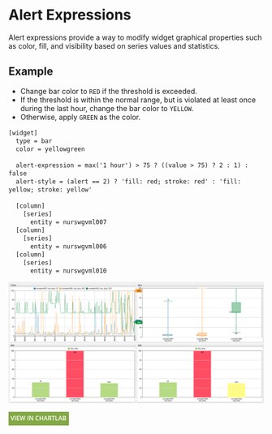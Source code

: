# Alert Expressions

Alert expressions provide a way to modify widget graphical properties such as color, fill, and visibility based on series values and statistics.

## Example

* Change bar color to `RED` if the threshold is exceeded.
* If the threshold is within the normal range, but is violated at least once during the last hour, change the bar color to `YELLOW`.
* Otherwise, apply `GREEN` as the color.

```ls
[widget]
  type = bar
  color = yellowgreen

  alert-expression = max('1 hour') > 75 ? ((value > 75) ? 2 : 1) : false
  alert-style = (alert == 2) ? 'fill: red; stroke: red' : 'fill: yellow; stroke: yellow'

  [column]
    [series]
      entity = nurswgvml007  
  [column]
    [series]
      entity = nurswgvml006
  [column]
    [series]
      entity = nurswgvml010
```

![](./images/alert-expressions1.png)

[![](./images/new-button.png)](https://apps.axibase.com/chartlab/993a72b2#)